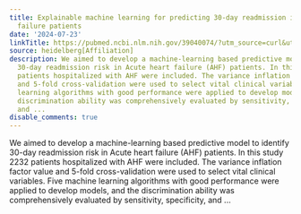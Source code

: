 ```yaml
---
title: Explainable machine learning for predicting 30-day readmission in acute heart
  failure patients
date: '2024-07-23'
linkTitle: https://pubmed.ncbi.nlm.nih.gov/39040074/?utm_source=curl&utm_medium=rss&utm_campaign=pubmed-2&utm_content=1FakS-2QOkCT8HsMOQP1bCRQ4YzyumYOmxmF0moLsQ3dFB1E9V&fc=20220326224207&ff=20240723183324&v=2.18.0.post9+e462414
source: heidelberg[Affiliation]
description: We aimed to develop a machine-learning based predictive model to identify
  30-day readmission risk in Acute heart failure (AHF) patients. In this study 2232
  patients hospitalized with AHF were included. The variance inflation factor value
  and 5-fold cross-validation were used to select vital clinical variables. Five machine
  learning algorithms with good performance were applied to develop models, and the
  discrimination ability was comprehensively evaluated by sensitivity, specificity,
  and ...
disable_comments: true
---
```

We aimed to develop a machine-learning based predictive model to identify 30-day readmission risk in Acute heart failure (AHF) patients. In this study 2232 patients hospitalized with AHF were included. The variance inflation factor value and 5-fold cross-validation were used to select vital clinical variables. Five machine learning algorithms with good performance were applied to develop models, and the discrimination ability was comprehensively evaluated by sensitivity, specificity, and ...
